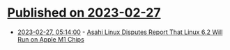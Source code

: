 # [Published on 2023-02-27](index.md)

* [2023-02-27, 05:14:00](https://linux.slashdot.org/story/23/02/27/0457206/asahi-linux-disputes-report-that-linux-62-will-run-on-apple-m1-chips?utm_source=rss1.0mainlinkanon&utm_medium=feed) - [Asahi Linux Disputes Report That Linux 6.2 Will Run on Apple M1 Chips](https://linux.slashdot.org/story/23/02/27/0457206/asahi-linux-disputes-report-that-linux-62-will-run-on-apple-m1-chips?utm_source=rss1.0mainlinkanon&utm_medium=feed)
